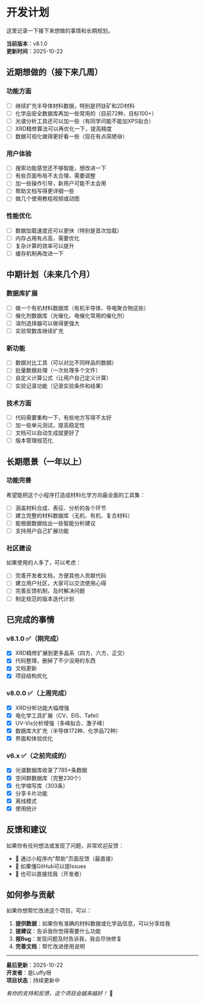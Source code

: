 # 开发计划

这里记录一下接下来想做的事情和长期规划。

**当前版本**：v8.1.0  
**更新时间**：2025-10-22

## 近期想做的（接下来几周）

### 功能方面
- [ ] 继续扩充半导体材料数据，特别是钙钛矿和2D材料
- [ ] 化学品安全数据库再加一些常用的（目前72种，目标100+）
- [ ] 光谱分析工具还可以加一些（有同学问能不能加XPS拟合）
- [ ] XRD精修算法可以再优化一下，提高精度
- [ ] 数据可视化做得更好看一些（现在有点简陋😅）

### 用户体验
- [ ] 搜索功能感觉还不够智能，想改进一下
- [ ] 有些页面布局不太合理，需要调整
- [ ] 加一些操作引导，新用户可能不太会用
- [ ] 帮助文档写得更详细一些
- [ ] 做几个使用教程视频或动图

### 性能优化
- [ ] 数据加载速度还可以更快（特别是首次加载）
- [ ] 内存占用有点高，需要优化
- [ ] 复杂计算的效率可以提升
- [ ] 缓存机制再改进一下

## 中期计划（未来几个月）

### 数据库扩展
- [ ] 做一个有机材料数据库（有机半导体、导电聚合物这些）
- [ ] 催化剂数据库（光催化、电催化常用的催化剂）
- [ ] 溶剂选择器可以做得更强大
- [ ] 实验常数库继续扩充

### 新功能
- [ ] 数据对比工具（可以对比不同样品的数据）
- [ ] 批量数据处理（一次处理多个文件）
- [ ] 自定义计算公式（让用户自己定义计算）
- [ ] 实验记录功能（记录实验条件和结果）

### 技术方面
- [ ] 代码需要重构一下，有些地方写得不太好
- [ ] 加一些单元测试，提高稳定性
- [ ] 文档可以自动生成就更好了
- [ ] 版本管理规范化

## 长期愿景（一年以上）

### 功能完善
希望能把这个小程序打造成材料化学方向最全面的工具集：
- [ ] 涵盖材料合成、表征、分析的各个环节
- [ ] 建立完整的材料数据库（无机、有机、复合材料）
- [ ] 能根据数据给出一些智能分析建议
- [ ] 支持用户自己扩展功能

### 社区建设
如果使用的人多了，可以考虑：
- [ ] 完善开发者文档，方便其他人贡献代码
- [ ] 建立用户社区，大家可以交流使用心得
- [ ] 完善反馈机制，及时解决问题
- [ ] 制定规范的版本迭代计划

## 已完成的事情

### v8.1.0 ✅（刚完成）
- [x] XRD精修扩展到更多晶系（四方、六方、正交）
- [x] 代码整理，删掉了不少没用的东西
- [x] 文档更新
- [x] 项目结构优化

### v8.0.0 ✅（上周完成）
- [x] XRD分析功能大幅增强
- [x] 电化学工具扩展（CV、EIS、Tafel）
- [x] UV-Vis分析增强（多峰拟合、激子峰）
- [x] 数据库大扩充（半导体172种、化学品72种）
- [x] 界面和体验优化

### v6.x ✅（之前完成的）
- [x] 光谱数据库收录了785+条数据
- [x] 空间群数据库（完整230个）
- [x] 化学缩写库（303条）
- [x] 分享卡片功能
- [x] 离线模式
- [x] 使用统计

## 反馈和建议

如果你有任何想法或发现了问题，非常欢迎反馈：

- 🔸 通过小程序内"帮助"页面反馈（最直接）
- 🔸 如果懂GitHub可以提Issues
- 🔸 也可以直接找我（开发者）

## 如何参与贡献

如果你想帮忙改进这个项目，可以：

1. **提供数据**：如果你有准确的材料数据或化学品信息，可以分享给我
2. **提建议**：告诉我你觉得需要什么功能
3. **报Bug**：发现问题及时告诉我，我会尽快修复
4. **完善文档**：帮忙改进使用说明

---

**最后更新**：2025-10-22  
**开发者**：是Luffy呀  
**项目状态**：持续更新中

*有你的支持和反馈，这个项目会越来越好！* 🎉
